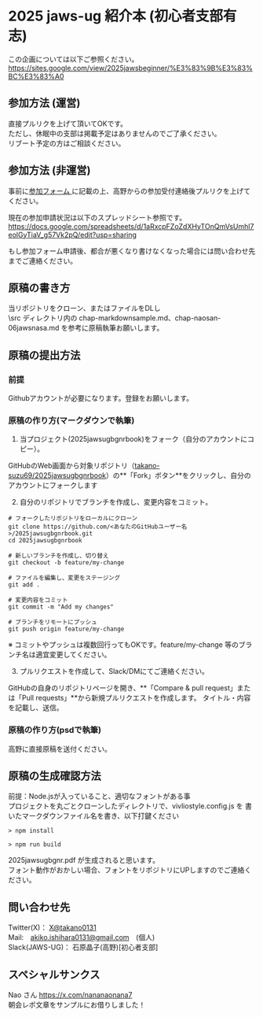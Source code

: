 # 2025 jaws-ug 紹介本 (初心者支部有志)

この企画については以下ご参照ください。<br>
https://sites.google.com/view/2025jawsbeginner/%E3%83%9B%E3%83%BC%E3%83%A0

## 参加方法 (運営)

直接プルリクを上げて頂いてOKです。<br>
ただし、休眠中の支部は掲載予定はありませんのでご了承ください。<br>
リブート予定の方はご相談ください。

## 参加方法 (非運営)

事前に<a href="https://docs.google.com/forms/d/e/1FAIpQLSdkj6HzHG7zSJwMOupT5jGTbVawr593F5_VyA_hqalPZ6RJnA/viewform">参加フォーム </a>に記載の上、高野からの参加受付連絡後プルリクを上げてください。

現在の参加申請状況は以下のスプレッドシート参照です。
https://docs.google.com/spreadsheets/d/1aRxcpFZoZdXHyTOnQmVsUmhl7eolGyTiaV_g57Vk2pQ/edit?usp=sharing

もし参加フォーム申請後、都合が悪くなり書けなくなった場合には問い合わせ先までご連絡ください。

## 原稿の書き方

当リポジトリをクローン、またはファイルをDLし<br>
\src ディレクトリ内の chap-markdownsample.md、chap-naosan-06jawsnasa.md を参考に原稿執筆お願いします。

## 原稿の提出方法

### 前提
  
Githubアカウントが必要になります。登録をお願いします。

### 原稿の作り方(マークダウンで執筆)

1. 当プロジェクト(2025jawsugbgnrbook)をフォーク（自分のアカウントにコピー）。

GitHubのWeb画面から対象リポジトリ（[takano-suzu69/2025jawsugbgnrbook](https://github.com/takano-suzu69/2025jawsugbgnrbook)）の**「Fork」ボタン**をクリックし、自分のアカウントにフォークします

2. 自分のリポジトリでブランチを作成し、変更内容をコミット。
   
```
# フォークしたリポジトリをローカルにクローン
git clone https://github.com/<あなたのGitHubユーザー名>/2025jawsugbgnrbook.git
cd 2025jawsugbgnrbook

# 新しいブランチを作成し、切り替え
git checkout -b feature/my-change

# ファイルを編集し、変更をステージング
git add .

# 変更内容をコミット
git commit -m "Add my changes"

# ブランチをリモートにプッシュ
git push origin feature/my-change
```
※ コミットやプッシュは複数回行ってもOKです。feature/my-change 等のブランチ名は適宜変更してください。

3. プルリクエストを作成して、Slack/DMにてご連絡ください。

GitHubの自身のリポジトリページを開き、**「Compare & pull request」または「Pull requests」**から新規プルリクエストを作成します。
タイトル・内容を記載し、送信。

### 原稿の作り方(psdで執筆)

高野に直接原稿を送付ください。

## 原稿の生成確認方法

前提：Node.jsが入っていること、適切なフォントがある事<br>
プロジェクトを丸ごとクローンしたディレクトリで、vivliostyle.config.js を
書いたマークダウンファイル名を書き、以下打鍵ください

```
> npm install

> npm run build
```
2025jawsugbgnr.pdf が生成されると思います。<br>
フォント動作がおかしい場合、フォントをリポジトリにUPしますのでご連絡ください。

## 問い合わせ先

Twitter(X)： <a href="https://twitter.com/takano0131">X@takano0131</a><br>
Mail:　akiko.ishihara0131@gmail.com　(個人)<br>
Slack(JAWS-UG)： 石原晶子(高野)[初心者支部]<br>

## スペシャルサンクス
Nao さん <a href="https://x.com/nananaonana7">https://x.com/nananaonana7</a><br>
朝会レポ文章をサンプルにお借りしました！
